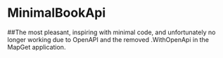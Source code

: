 # MinimalBookApi

##The most pleasant, inspiring with minimal code, and unfortunately no longer working due to OpenAPI and the removed .WithOpenApi in the MapGet application.
